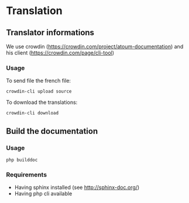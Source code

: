 # Translation

## Translator informations

We use crowdin (https://crowdin.com/project/atoum-documentation) and his client (https://crowdin.com/page/cli-tool)

### Usage
To send file the french file:

	crowdin-cli upload source

To download the translations:

	crowdin-cli download

## Build the documentation

### Usage

	php builddoc

### Requirements

* Having sphinx installed (see http://sphinx-doc.org/)
* Having php cli available

